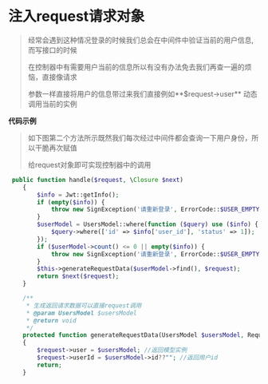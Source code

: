 #  注入request请求对象

> 经常会遇到这种情况登录的时候我们总会在中间件中验证当前的用户信息,而写接口的时候
>
> 在控制器中有需要用户当前的信息所以有没有办法免去我们再查一遍的烦恼，直接像请求
>
> 参数一样直接将用户的信息带过来我们直接例如**$request->user** 动态调用当前的实例

**代码示例**

> 如下图第二个方法所示既然我们每次经过中间件都会查询一下用户身份，所以干脆再次赋值
>
> 给request对象即可实现控制器中的调用

```php
 public function handle($request, \Closure $next)
    {
        $info = Jwt::getInfo();
        if (empty($info)) {
            throw new SignException('请重新登录', ErrorCode::$USER_EMPTY);
        }
        $userModel = UsersModel::where(function ($query) use ($info) {
            $query->where(['id' => $info['user_id'], 'status' => 1]);
        });
        if ($userModel->count() <= 0 || empty($info)) {
            throw new SignException('请重新登录', ErrorCode::$USER_EMPTY);
        }
        $this->generateRequestData($userModel->find(), $request);
        return $next($request);
    }

    /**
     * 生成返回请求数据可以直接request调用
     * @param UsersModel $usersModel
     * @return void
     */
    protected function generateRequestData(UsersModel $usersModel, Request $request)
    {
        $request->user = $usersModel; //返回模型实例
        $request->userId = $usersModel->id??""; //返回用户id
        return;
    }
```

